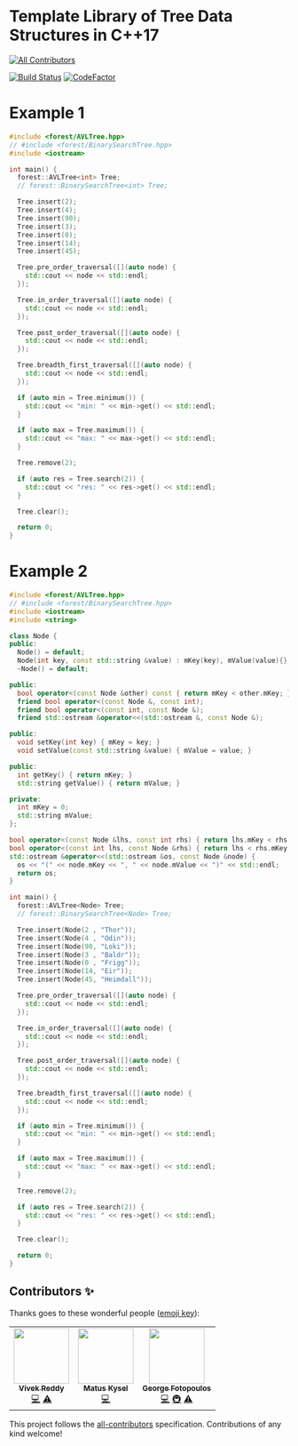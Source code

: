 # Template Library of Tree Data Structures in C++17
<!-- ALL-CONTRIBUTORS-BADGE:START - Do not remove or modify this section -->
[![All Contributors](https://img.shields.io/badge/all_contributors-3-orange.svg?style=flat-square)](#contributors-)
<!-- ALL-CONTRIBUTORS-BADGE:END -->
[![Build Status](https://travis-ci.org/xorz57/forest.svg?branch=master)](https://travis-ci.org/xorz57/forest)
[![CodeFactor](https://www.codefactor.io/repository/github/xorz57/forest/badge/master)](https://www.codefactor.io/repository/github/xorz57/forest/overview/master)

# Example 1
```cpp
#include <forest/AVLTree.hpp>
// #include <forest/BinarySearchTree.hpp>
#include <iostream>

int main() {
  forest::AVLTree<int> Tree;
  // forest::BinarySearchTree<int> Tree;

  Tree.insert(2);
  Tree.insert(4);
  Tree.insert(90);
  Tree.insert(3);
  Tree.insert(0);
  Tree.insert(14);
  Tree.insert(45);

  Tree.pre_order_traversal([](auto node) {
    std::cout << node << std::endl;
  });

  Tree.in_order_traversal([](auto node) {
    std::cout << node << std::endl;
  });

  Tree.post_order_traversal([](auto node) {
    std::cout << node << std::endl;
  });

  Tree.breadth_first_traversal([](auto node) {
    std::cout << node << std::endl;
  });

  if (auto min = Tree.minimum()) {
    std::cout << "min: " << min->get() << std::endl;
  }

  if (auto max = Tree.maximum()) {
    std::cout << "max: " << max->get() << std::endl;
  }

  Tree.remove(2);

  if (auto res = Tree.search(2)) {
    std::cout << "res: " << res->get() << std::endl;
  }

  Tree.clear();

  return 0;
}
```

# Example 2
```cpp
#include <forest/AVLTree.hpp>
// #include <forest/BinarySearchTree.hpp>
#include <iostream>
#include <string>

class Node {
public:
  Node() = default;
  Node(int key, const std::string &value) : mKey(key), mValue(value){};
  ~Node() = default;

public:
  bool operator<(const Node &other) const { return mKey < other.mKey; }
  friend bool operator<(const Node &, const int);
  friend bool operator<(const int, const Node &);
  friend std::ostream &operator<<(std::ostream &, const Node &);

public:
  void setKey(int key) { mKey = key; }
  void setValue(const std::string &value) { mValue = value; }

public:
  int getKey() { return mKey; }
  std::string getValue() { return mValue; }

private:
  int mKey = 0;
  std::string mValue;
};

bool operator<(const Node &lhs, const int rhs) { return lhs.mKey < rhs; }
bool operator<(const int lhs, const Node &rhs) { return lhs < rhs.mKey; }
std::ostream &operator<<(std::ostream &os, const Node &node) {
  os << "(" << node.mKey << ", " << node.mValue << ")" << std::endl;
  return os;
}

int main() {
  forest::AVLTree<Node> Tree;
  // forest::BinarySearchTree<Node> Tree;

  Tree.insert(Node(2 , "Thor"));
  Tree.insert(Node(4 , "Odin"));
  Tree.insert(Node(90, "Loki"));
  Tree.insert(Node(3 , "Baldr"));
  Tree.insert(Node(0 , "Frigg"));
  Tree.insert(Node(14, "Eir"));
  Tree.insert(Node(45, "Heimdall"));

  Tree.pre_order_traversal([](auto node) {
    std::cout << node << std::endl;
  });

  Tree.in_order_traversal([](auto node) {
    std::cout << node << std::endl;
  });

  Tree.post_order_traversal([](auto node) {
    std::cout << node << std::endl;
  });

  Tree.breadth_first_traversal([](auto node) {
    std::cout << node << std::endl;
  });

  if (auto min = Tree.minimum()) {
    std::cout << "min: " << min->get() << std::endl;
  }

  if (auto max = Tree.maximum()) {
    std::cout << "max: " << max->get() << std::endl;
  }

  Tree.remove(2);

  if (auto res = Tree.search(2)) {
    std::cout << "res: " << res->get() << std::endl;
  }

  Tree.clear();

  return 0;
}
```

## Contributors ✨

Thanks goes to these wonderful people ([emoji key](https://allcontributors.org/docs/en/emoji-key)):
<!-- ALL-CONTRIBUTORS-LIST:START - Do not remove or modify this section -->
<!-- prettier-ignore-start -->
<!-- markdownlint-disable -->
<table>
  <tr>
    <td align="center"><a href="https://linkedin.com/in/vivek-reddy-karri/"><img src="https://avatars1.githubusercontent.com/u/25481823?v=4" width="100px;" alt=""/><br /><sub><b>Vivek Reddy</b></sub></a><br /><a href="https://github.com/xorz57/forest/commits?author=VivekReddy98" title="Code">💻</a> <a href="https://github.com/xorz57/forest/commits?author=VivekReddy98" title="Tests">⚠️</a></td>
    <td align="center"><a href="https://github.com/MatusKysel"><img src="https://avatars3.githubusercontent.com/u/6115866?v=4" width="100px;" alt=""/><br /><sub><b>Matus Kysel</b></sub></a><br /><a href="https://github.com/xorz57/forest/commits?author=MatusKysel" title="Code">💻</a></td>
    <td align="center"><a href="https://github.com/xorz57"><img src="https://avatars0.githubusercontent.com/u/1548352?v=4" width="100px;" alt=""/><br /><sub><b>George Fotopoulos</b></sub></a><br /><a href="https://github.com/xorz57/forest/commits?author=xorz57" title="Code">💻</a> <a href="#infra-xorz57" title="Infrastructure (Hosting, Build-Tools, etc)">🚇</a> <a href="https://github.com/xorz57/forest/commits?author=xorz57" title="Tests">⚠️</a></td>
  </tr>
</table>

<!-- markdownlint-enable -->
<!-- prettier-ignore-end -->
<!-- ALL-CONTRIBUTORS-LIST:END -->

This project follows the [all-contributors](https://github.com/all-contributors/all-contributors) specification. Contributions of any kind welcome!